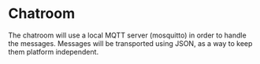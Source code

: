# Chatroom

The chatroom will use a local MQTT server (mosquitto) in order to handle the messages.
Messages will be transported using JSON, as a way to keep them platform independent.